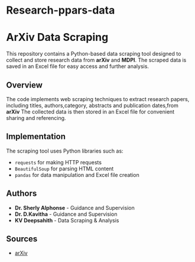 # Research-ppars-data

# ArXiv Data Scraping

This repository contains a Python-based data scraping tool designed to collect and store research data from **arXiv** and **MDPI**. The scraped data is saved in an Excel file for easy access and further analysis.

## Overview

The code implements web scraping techniques to extract research papers, including titles, authors,category, abstracts and publication dates,from **arXiv**  The collected data is then stored in an Excel file for convenient sharing and referencing.

## Implementation

The scraping tool uses Python libraries such as:
- `requests` for making HTTP requests
- `BeautifulSoup` for parsing HTML content
- `pandas` for data manipulation and Excel file creation

## Authors

- **Dr. Sherly Alphonse** - Guidance and Supervision
- **Dr. D.Kavitha** -  Guidance and Supervision
- **KV Deepsahith** - Data Scraping & Analysis

## Sources

- [arXiv](https://arxiv.org/)
